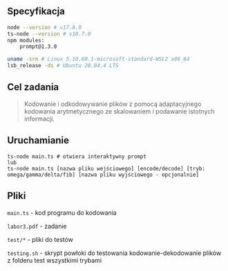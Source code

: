 ## Specyfikacja

```bash
node --version # v17.8.0
ts-node --version # v10.7.0
npm modules:
    prompt@1.3.0

uname -srm # Linux 5.10.60.1-microsoft-standard-WSL2 x86_64
lsb_release -ds # Ubuntu 20.04.4 LTS
```

## Cel zadania

> Kodowanie i odkodowywanie plików z pomocą adaptacyjnego kodowania arytmetycznego ze skalowaniem i podawanie istotnych informacji.

## Uruchamianie

```
ts-node main.ts # otwiera interaktywny prompt
lub
ts-node main.ts [nazwa pliku wejściowego] [encode/decode] [tryb: omega/gamma/delta/fib] [nazwa pliku wyjściowego - opcjonalnie]
```

## Pliki

`main.ts` - kod programu do kodowania

`labor3.pdf` - zadanie

`test/*` - pliki do testów

`testing.sh` - skrypt powłoki do testowania kodowanie-dekodowanie plików z folderu test wszystkimi trybami
